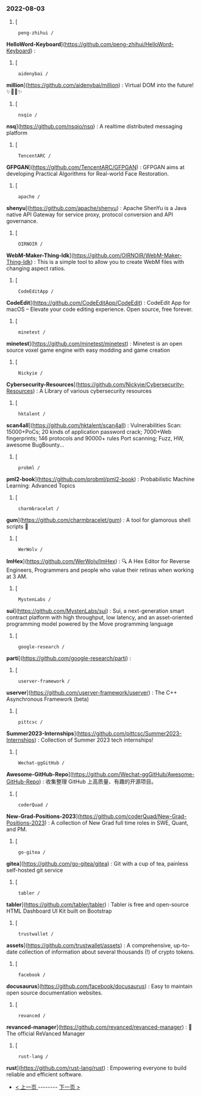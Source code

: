 ### 2022-08-03 
1. [
    

        peng-zhihui /
**HelloWord-Keyboard**](https://github.com/peng-zhihui/HelloWord-Keyboard) : 
1. [
    

        aidenybai /
**million**](https://github.com/aidenybai/million) : Virtual DOM into the future! ✨🦁🚀✨
1. [
    

        nsqio /
**nsq**](https://github.com/nsqio/nsq) : A realtime distributed messaging platform
1. [
    

        TencentARC /
**GFPGAN**](https://github.com/TencentARC/GFPGAN) : GFPGAN aims at developing Practical Algorithms for Real-world Face Restoration.
1. [
    

        apache /
**shenyu**](https://github.com/apache/shenyu) : Apache ShenYu is a Java native API Gateway for service proxy, protocol conversion and API governance.
1. [
    

        OIRNOIR /
**WebM-Maker-Thing-Idk**](https://github.com/OIRNOIR/WebM-Maker-Thing-Idk) : This is a simple tool to allow you to create WebM files with changing aspect ratios.
1. [
    

        CodeEditApp /
**CodeEdit**](https://github.com/CodeEditApp/CodeEdit) : CodeEdit App for macOS – Elevate your code editing experience. Open source, free forever.
1. [
    

        minetest /
**minetest**](https://github.com/minetest/minetest) : Minetest is an open source voxel game engine with easy modding and game creation
1. [
    

        Nickyie /
**Cybersecurity-Resources**](https://github.com/Nickyie/Cybersecurity-Resources) : A Library of various cybersecurity resources
1. [
    

        hktalent /
**scan4all**](https://github.com/hktalent/scan4all) : Vulnerabilities Scan: 15000+PoCs; 20 kinds of application password crack; 7000+Web fingerprints; 146 protocols and 90000+ rules Port scanning; Fuzz, HW, awesome BugBounty...
1. [
    

        probml /
**pml2-book**](https://github.com/probml/pml2-book) : Probabilistic Machine Learning: Advanced Topics
1. [
    

        charmbracelet /
**gum**](https://github.com/charmbracelet/gum) : A tool for glamorous shell scripts 🎀
1. [
    

        WerWolv /
**ImHex**](https://github.com/WerWolv/ImHex) : 🔍 A Hex Editor for Reverse Engineers, Programmers and people who value their retinas when working at 3 AM.
1. [
    

        MystenLabs /
**sui**](https://github.com/MystenLabs/sui) : Sui, a next-generation smart contract platform with high throughput, low latency, and an asset-oriented programming model powered by the Move programming language
1. [
    

        google-research /
**parti**](https://github.com/google-research/parti) : 
1. [
    

        userver-framework /
**userver**](https://github.com/userver-framework/userver) : The C++ Asynchronous Framework (beta)
1. [
    

        pittcsc /
**Summer2023-Internships**](https://github.com/pittcsc/Summer2023-Internships) : Collection of Summer 2023 tech internships!
1. [
    

        Wechat-ggGitHub /
**Awesome-GitHub-Repo**](https://github.com/Wechat-ggGitHub/Awesome-GitHub-Repo) : 收集整理 GitHub 上高质量、有趣的开源项目。
1. [
    

        coderQuad /
**New-Grad-Positions-2023**](https://github.com/coderQuad/New-Grad-Positions-2023) : A collection of New Grad full time roles in SWE, Quant, and PM.
1. [
    

        go-gitea /
**gitea**](https://github.com/go-gitea/gitea) : Git with a cup of tea, painless self-hosted git service
1. [
    

        tabler /
**tabler**](https://github.com/tabler/tabler) : Tabler is free and open-source HTML Dashboard UI Kit built on Bootstrap
1. [
    

        trustwallet /
**assets**](https://github.com/trustwallet/assets) : A comprehensive, up-to-date collection of information about several thousands (!) of crypto tokens.
1. [
    

        facebook /
**docusaurus**](https://github.com/facebook/docusaurus) : Easy to maintain open source documentation websites.
1. [
    

        revanced /
**revanced-manager**](https://github.com/revanced/revanced-manager) : 💊 The official ReVanced Manager
1. [
    

        rust-lang /
**rust**](https://github.com/rust-lang/rust) : Empowering everyone to build reliable and efficient software. 

- [ < 上一页 ](https://github.com/able8/github-trending-daily-record/blob/master/2022-08-02.md) -------- [ 下一页 > ](https://github.com/able8/github-trending-daily-record/blob/master/2022-08-04.md)